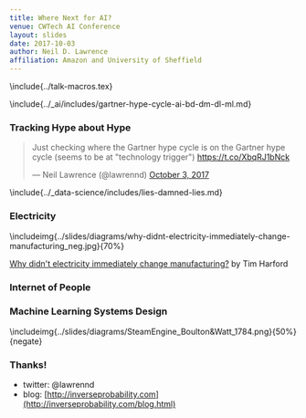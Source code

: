 ```yaml
---
title: Where Next for AI?
venue: CWTech AI Conference
layout: slides
date: 2017-10-03
author: Neil D. Lawrence
affiliation: Amazon and University of Sheffield
---
```


\include{../talk-macros.tex}

\include{../_ai/includes/gartner-hype-cycle-ai-bd-dm-dl-ml.md}

### Tracking Hype about Hype

<blockquote class="twitter-tweet" data-lang="en"><p lang="en" dir="ltr">Just checking where the Gartner hype cycle is on the Gartner hype cycle (seems to be at &quot;technology trigger&quot;) <a href="https://t.co/XbqRJ1bNck">https://t.co/XbqRJ1bNck</a></p>&mdash; Neil Lawrence (@lawrennd) <a href="https://twitter.com/lawrennd/status/915182865335357440?ref_src=twsrc%5Etfw">October 3, 2017</a></blockquote>
<script async src="//platform.twitter.com/widgets.js" charset="utf-8"></script>

\include{../_data-science/includes/lies-damned-lies.md}

### Electricity

\includeimg{../slides/diagrams/why-didnt-electricity-immediately-change-manufacturing_neg.jpg}{70%}

[Why didn't electricity immediately change manufacturing?](http://www.bbc.co.uk/news/business-40673694)
by Tim Harford

### Internet of People

### Machine Learning Systems Design

\includeimg{../slides/diagrams/SteamEngine_Boulton&Watt_1784.png}{50%}{negate}

### Thanks!

* twitter: @lawrennd
* blog: [http://inverseprobability.com](http://inverseprobability.com/blog.html)

